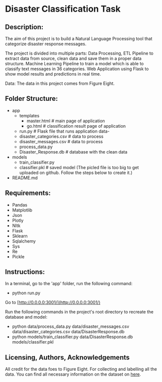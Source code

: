 # Disaster Classification Task

## Description:
The aim of this project is to build a Natural Language Processing tool that categorize disaster response messages.

The project is divided into multiple parts:
Data Processing, ETL Pipeline to extract data from source, clean data and save them in a proper data structure.
Machine Learning Pipeline to train a model which is able to classify text messages in 36 categories.
Web Application using Flask to show model results and predictions in real time.

Data:
The data in this project comes from Figure Eight.

## Folder Structure:

- app
    - templates
        - master.html # main page of application
        - go.html # classification result page of application
    - run.py # Flask file that runs application
data- 
    - disaster_categories.csv # data to process
    - disaster_messages.csv # data to process
    - process_data.py
    - Disaster_Response.db # database with the clean data
- models
    - train_classifier.py
    - classifier.pkl # saved model (The picled file is too big to get uploaded on github. Follow the steps below to create it.)
- README.md

## Requirements:

- Pandas
- Matplotlib
- Json
- Plotly
- Nltk
- Flask
- Sklearn
- Sqlalchemy
- Sys
- Re
- Pickle

## Instructions:

In a terminal, go to the 'app' folder, run the following command:
- python run.py

Go to [http://0.0.0.0:3001/](http://0.0.0.0:3001/)

Run the following commands in the project's root directory to recreate the database and model:
- python data/process_data.py data/disaster_messages.csv data/disaster_categories.csv data/DisasterResponse.db
- python models/train_classifier.py data/DisasterResponse.db models/classifier.pkl


## Licensing, Authors, Acknowledgements

All credit for the data foes to Figure Eight. For collecting and labelling all the data. You can find all necessary information on the dataset on [here](https://www.figure-eight.com/).
